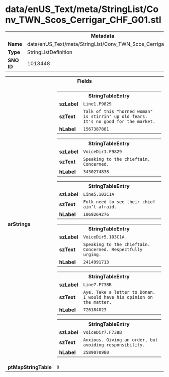 <h1>data/enUS_Text/meta/StringList/Conv_TWN_Scos_Cerrigar_CHF_G01.stl</h1><table><tr><th colspan="100%">Metadata</th></tr><tr><td><b>Name</b></td><td>data/enUS_Text/meta/StringList/Conv_TWN_Scos_Cerrigar_CHF_G01.stl</td></tr><tr><td><b>Type</b></td><td>StringListDefinition</td></tr><tr><td><b>SNO ID</b></td><td>1013448</td></tr></table>

<table><tr><th colspan="100%">Fields</th></tr><tr><td><b>arStrings</b></td><td><table><tr><th colspan="100%">StringTableEntry</th></tr><tr><td><b>szLabel</b></td><td><code>Line1.F9829</code></td></tr><tr><td><b>szText</b></td><td><code>Talk of this "horned woman" is stirrin' up old fears. It's no good for the market.</code></td></tr><tr><td><b>hLabel</b></td><td><code>1567387881</code></td></tr></table>


<table><tr><th colspan="100%">StringTableEntry</th></tr><tr><td><b>szLabel</b></td><td><code>VoiceDir1.F9829</code></td></tr><tr><td><b>szText</b></td><td><code>Speaking to the chieftain. Concerned.</code></td></tr><tr><td><b>hLabel</b></td><td><code>3430274838</code></td></tr></table>


<table><tr><th colspan="100%">StringTableEntry</th></tr><tr><td><b>szLabel</b></td><td><code>Line5.103C1A</code></td></tr><tr><td><b>szText</b></td><td><code>Folk need to see their chief ain’t afraid.</code></td></tr><tr><td><b>hLabel</b></td><td><code>1069264276</code></td></tr></table>


<table><tr><th colspan="100%">StringTableEntry</th></tr><tr><td><b>szLabel</b></td><td><code>VoiceDir5.103C1A</code></td></tr><tr><td><b>szText</b></td><td><code>Speaking to the chieftain. Concerned. Respectfully urging. </code></td></tr><tr><td><b>hLabel</b></td><td><code>2414991713</code></td></tr></table>


<table><tr><th colspan="100%">StringTableEntry</th></tr><tr><td><b>szLabel</b></td><td><code>Line7.F738B</code></td></tr><tr><td><b>szText</b></td><td><code>Aye. Take a letter to Donan. I would have his opinion on the matter.</code></td></tr><tr><td><b>hLabel</b></td><td><code>726184023</code></td></tr></table>


<table><tr><th colspan="100%">StringTableEntry</th></tr><tr><td><b>szLabel</b></td><td><code>VoiceDir7.F738B</code></td></tr><tr><td><b>szText</b></td><td><code>Anxious. Giving an order, but avoiding responsibility.</code></td></tr><tr><td><b>hLabel</b></td><td><code>2589070980</code></td></tr></table>


</td></tr><tr><td><b>ptMapStringTable</b></td><td><code>0</code></td></tr></table>

